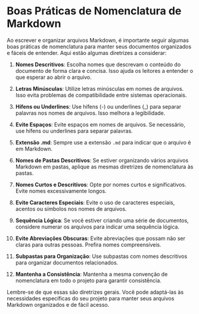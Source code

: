 # Boas Práticas de Nomenclatura de Markdown

Ao escrever e organizar arquivos Markdown, é importante seguir algumas boas práticas de nomenclatura para manter seus documentos organizados e fáceis de entender. Aqui estão algumas diretrizes a considerar:

1. **Nomes Descritivos**: Escolha nomes que descrevam o conteúdo do documento de forma clara e concisa. Isso ajuda os leitores a entender o que esperar ao abrir o arquivo.

2. **Letras Minúsculas**: Utilize letras minúsculas em nomes de arquivos. Isso evita problemas de compatibilidade entre sistemas operacionais.

3. **Hífens ou Underlines**: Use hífens (-) ou underlines (_) para separar palavras nos nomes de arquivos. Isso melhora a legibilidade.

4. **Evite Espaços**: Evite espaços em nomes de arquivos. Se necessário, use hífens ou underlines para separar palavras.

5. **Extensão .md**: Sempre use a extensão `.md` para indicar que o arquivo é em Markdown.

6. **Nomes de Pastas Descritivos**: Se estiver organizando vários arquivos Markdown em pastas, aplique as mesmas diretrizes de nomenclatura às pastas.

7. **Nomes Curtos e Descritivos**: Opte por nomes curtos e significativos. Evite nomes excessivamente longos.

8. **Evite Caracteres Especiais**: Evite o uso de caracteres especiais, acentos ou símbolos nos nomes de arquivos.

9. **Sequência Lógica**: Se você estiver criando uma série de documentos, considere numerar os arquivos para indicar uma sequência lógica.

10. **Evite Abreviações Obscuras**: Evite abreviações que possam não ser claras para outras pessoas. Prefira nomes compreensíveis.

11. **Subpastas para Organização**: Use subpastas com nomes descritivos para organizar documentos relacionados.

12. **Mantenha a Consistência**: Mantenha a mesma convenção de nomenclatura em todo o projeto para garantir consistência.

Lembre-se de que essas são diretrizes gerais. Você pode adaptá-las às necessidades específicas do seu projeto para manter seus arquivos Markdown organizados e de fácil acesso.
